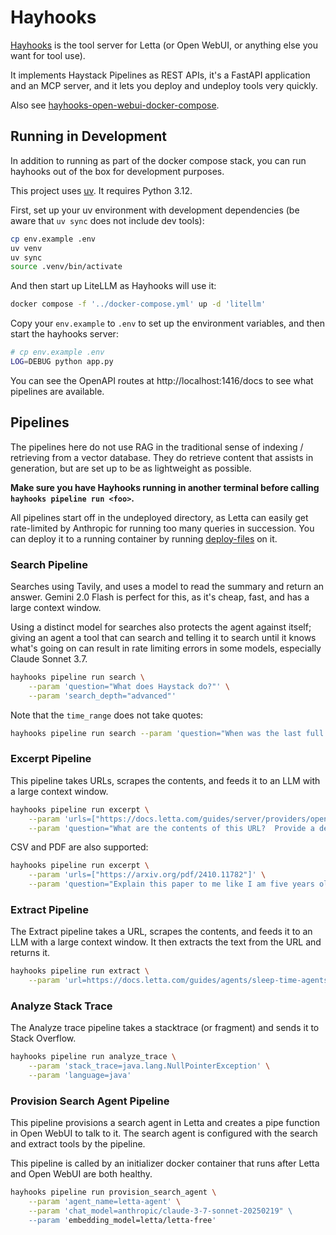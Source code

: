 # Hayhooks

[Hayhooks](https://docs.haystack.deepset.ai/docs/hayhooks#overview) is the tool server for Letta (or Open WebUI, or anything else you want for tool use).

It implements Haystack Pipelines as REST APIs, it's a FastAPI application and an MCP server, and it lets you deploy and undeploy tools very quickly.

Also see [hayhooks-open-webui-docker-compose](https://github.com/deepset-ai/hayhooks-open-webui-docker-compose).

## Running in Development

In addition to running as part of the docker compose stack, you can run hayhooks out of the box for development purposes.

This project uses [uv](https://docs.astral.sh/uv/).  It requires Python 3.12.

First, set up your uv environment with development dependencies (be aware that `uv sync` does not include dev tools):

```bash
cp env.example .env
uv venv
uv sync
source .venv/bin/activate
```

And then start up LiteLLM as Hayhooks will use it:

```bash
docker compose -f '../docker-compose.yml' up -d 'litellm'
```

Copy your `env.example` to `.env` to set up the environment variables, and then start the hayhooks server:

```bash
# cp env.example .env 
LOG=DEBUG python app.py
```

You can see the OpenAPI routes at http://localhost:1416/docs to see what pipelines are available.

## Pipelines

The pipelines here do not use RAG in the traditional sense of indexing / retrieving from a vector database.  They do retrieve content that assists in generation, but are set up to be as lightweight as possible.

**Make sure you have Hayhooks running in another terminal before calling `hayhooks pipeline run <foo>`.**

All pipelines start off in the undeployed directory, as Letta can easily get rate-limited by Anthropic for running too many queries in succession.  You can deploy it to a running container by running [deploy-files](https://github.com/deepset-ai/hayhooks/tree/main?tab=readme-ov-file#pipelinewrapper-development-with-overwrite-option) on it.

### Search Pipeline

Searches using Tavily, and uses a model to read the summary and return an answer.  Gemini 2.0 Flash is perfect for this, as it's cheap, fast, and has a large context window.

Using a distinct model for searches also protects the agent against itself; giving an agent a tool that can search and telling it to search until it knows what's going on can result in rate limiting errors in some models, especially Claude Sonnet 3.7.  

```bash
hayhooks pipeline run search \
    --param 'question="What does Haystack do?"' \
    --param 'search_depth="advanced"'
```

Note that the `time_range` does not take quotes:

```bash
hayhooks pipeline run search --param 'question="When was the last full moon?"' --param 'time_range=month'
```

### Excerpt Pipeline

This pipeline takes URLs, scrapes the contents, and feeds it to an LLM with a large context window.

```bash
hayhooks pipeline run excerpt \
    --param 'urls=["https://docs.letta.com/guides/server/providers/openai-proxy.mdx"]' \
    --param 'question="What are the contents of this URL?  Provide a detailed summary."'
```

CSV and PDF are also supported:

```bash
hayhooks pipeline run excerpt \
    --param 'urls=["https://arxiv.org/pdf/2410.11782"]' \
    --param 'question="Explain this paper to me like I am five years old."'
```

### Extract Pipeline

The Extract pipeline takes a URL, scrapes the contents, and feeds it to an LLM with a large context window.  It then extracts the text from the URL and returns it.

```bash
hayhooks pipeline run extract \
    --param 'url=https://docs.letta.com/guides/agents/sleep-time-agents'
```

### Analyze Stack Trace

The Analyze trace pipeline takes a stacktrace (or fragment) and sends it to Stack Overflow.

```bash
hayhooks pipeline run analyze_trace \
    --param 'stack_trace=java.lang.NullPointerException' \
    --param 'language=java'
```

### Provision Search Agent Pipeline

This pipeline provisions a search agent in Letta and creates a pipe function in Open WebUI to talk to it.  The search agent is configured with the search and extract tools by the pipeline.

This pipeline is called by an initializer docker container that runs after Letta and Open WebUI are both healthy.

```bash
hayhooks pipeline run provision_search_agent \
    --param 'agent_name=letta-agent' \
    --param 'chat_model=anthropic/claude-3-7-sonnet-20250219" \
    --param 'embedding_model=letta/letta-free'
```

